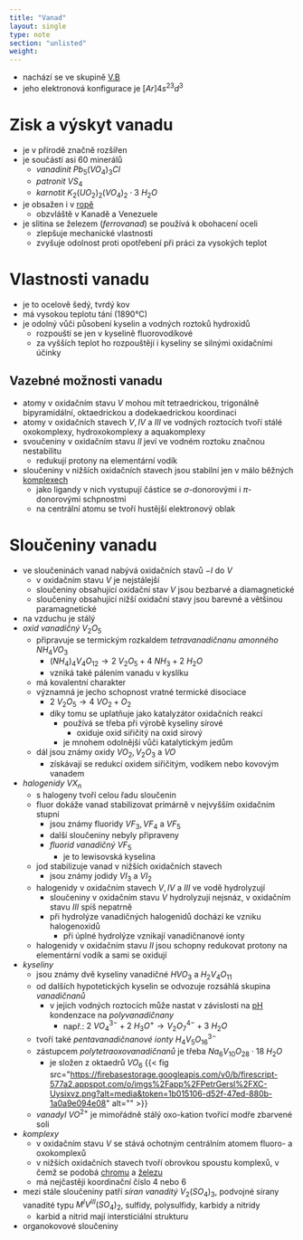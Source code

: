 ```yaml
---
title: "Vanad"
layout: single
type: note
section: "unlisted"
weight: 
---
```

- nachází se ve skupině [V.B](/notes/research/chemistry/inorganic-chemistry/periodic-table/group-v.b)
- jeho elektronová konfigurace je $[Ar]4s^23d^3$
# Zisk a výskyt vanadu
- je v přírodě značně rozšířen
- je součástí asi 60 minerálů
    - _vanadinit_ $Pb_5(VO_4)_3Cl$
    - _patronit_ $VS_4$
    - _karnotit_ $K_2(UO_2)_2(VO_4)_2\cdot{3\ H_2O}$
- je obsažen i v [ropě](/notes/research/chemistry/organic-chemistry/general-organic-chemistry/crude-oil)
    - obzvláště v Kanadě a Venezuele
- je slitina se železem (_ferrovanad_) se používá k obohacení oceli
    - zlepšuje mechanické vlastnosti
    - zvyšuje odolnost proti opotřebení při práci za vysokých teplot
# Vlastnosti vanadu
- je to ocelově šedý, tvrdý kov
- má vysokou teplotu tání (1890°C)
- je odolný vůči působení kyselin a vodných roztoků hydroxidů
    - rozpouští se jen v kyselině fluorovodíkové
    - za vyšších teplot ho rozpouštějí i kyseliny se silnými oxidačními účinky
## Vazebné možnosti vanadu
- atomy v oxidačním stavu $V$ mohou mít tetraedrickou, trigonálně bipyramidální, oktaedrickou a dodekaedrickou koordinaci
- atomy v oxidačních stavech $V,IV$ a $III$ ve vodných roztocích tvoří stálé oxokomplexy, hydroxokomplexy a aquakomplexy
- svoučeniny v oxidačním stavu $II$ jeví ve vodném roztoku značnou nestabilitu
    - redukují protony na elementární vodík
- sloučeniny v nižších oxidačních stavech jsou stabilní jen v málo běžných [komplexech](/notes/research/chemistry/inorganic-chemistry/general-inorganic-chemistry/complex-compounds)
    - jako ligandy v nich vystupují částice se $\sigma$-donorovými i $\pi$-donorovými schpnostmi
    - na centrální atomu se tvoří hustější elektronový oblak
# Sloučeniny vanadu
- ve sloučeninách vanad nabývá oxidačních stavů $-I$ do $V$
    - v oxidačním stavu $V$ je nejstálejší
    - sloučeniny obsahující oxidační stav $V$ jsou bezbarvé a diamagnetické
    - sloučeniny obsahující nižší oxidační stavy jsou barevné a většinou paramagnetické
- na vzduchu je stálý
- _oxid vanadičný_ $V_2O_5$
    - připravuje se termickým rozkaldem _tetravanadičnanu amonného_ $NH_4VO_3$
        - $(NH_4)_4V_4O_{12}\longrightarrow{2\ V_2O_5+4\ NH_3+2\ H_2O}$
        - vzniká také pálením vanadu v kyslíku
    - má kovalentní charakter
    - významná je jecho schopnost vratné termické disociace
        - $2\ V_2O_5\longrightarrow{4\ VO_2}+O_2$
        - díky tomu se uplatňuje jako katalyzátor oxidačních reakcí
            - používá se třeba při výrobě kyseliny sírové
                - oxiduje oxid siřičitý na oxid sírový
            - je mnohem odolnější vůči katalytickým jedům
    - dál jsou známy oxidy $VO_2,V_2O_3$ a $VO$
        - získávají se redukcí oxidem siřičitým, vodíkem nebo kovovým vanadem
- _halogenidy_ $VX_n$
    - s halogeny tvoří celou řadu sloučenin
    - fluor dokáže vanad stabilizovat primárně v nejvyšším oxidačním stupni
        - jsou známy fluoridy $VF_3,VF_4$ a $VF_5$
        - další sloučeniny nebyly připraveny
        - _fluorid vanadičný_ $VF_5$
            - je to lewisovská kyselina
    - jod stabilizuje vanad v nižších oxidačních stavech
        - jsou známy jodidy $VI_3$ a $VI_2$
    - halogenidy v oxidačním stavech $V,IV$ a $III$ ve vodě hydrolyzují
        - sloučeniny v oxidačním stavu $V$ hydrolyzují nejsnáz, v oxidačním stavu $III$ spíš nepatrně
        - při hydrolýze vanadičných halogenidů dochází ke vzniku halogenoxidů
            - při úplné hydrolýze vznikají vanadičnanové ionty
    - halogenidy v oxidačním stavu $II$ jsou schopny redukovat protony na elementární vodík a sami se oxidují
- _kyseliny_
    - jsou známy dvě kyseliny vanadičné $HVO_3$ a $H_2V_4O_{11}$
    - od dalších hypotetických kyselin se odvozuje rozsáhlá skupina _vanadičnanů_
        - v jejich vodných roztocích může nastat v závislosti na [pH](/notes/research/chemistry/general-chemistry/chemical-reactions/ph-and-poh) kondenzace na _polyvanadičnany_
            - např.: $2\ VO_4^{3-}+2\ H_3O^+\longrightarrow{V_2O_7^{4-}+3\ H_2O}$
    - tvoří také _pentavanadičnanové ionty_ $H_4V_5O_{16}^{3-}$
    - zástupcem _polytetraoxovanadičnanů_ je třeba $Na_6V_{10}O_{28}\cdot{18\ H_2O}$
        - je složen z oktaedrů $VO_6$
            {{< fig src="https://firebasestorage.googleapis.com/v0/b/firescript-577a2.appspot.com/o/imgs%2Fapp%2FPetrGersl%2FXC-Uysixvz.png?alt=media&token=1b015106-d52f-47ed-880b-1a0a9e094e08" alt="" >}}
    - _vanadyl_ $VO^{2+}$ je mimořádně stálý oxo-kation tvořící modře zbarvené soli
- _komplexy_
    - v oxidačním stavu $V$ se stává ochotným centrálním atomem fluoro- a oxokomplexů
    - v nižších oxidačních stavech tvoří obrovkou spoustu komplexů, v čemž se podobá [chromu](/notes/research/chemistry/inorganic-chemistry/periodic-table/chromium) a [železu](/notes/research/chemistry/inorganic-chemistry/periodic-table/iron)
    - má nejčastěji koordinační číslo 4 nebo 6
- mezi stále sloučeniny patří _síran vanaditý_ $V_2(SO_4)_3$, podvojné sírany vanadité typu $M^IV^{III}(SO_4)_2$, sulfidy, polysulfidy, karbidy a nitridy
    - karbid a nitrid mají intersticiální strukturu
- organokovové sloučeniny